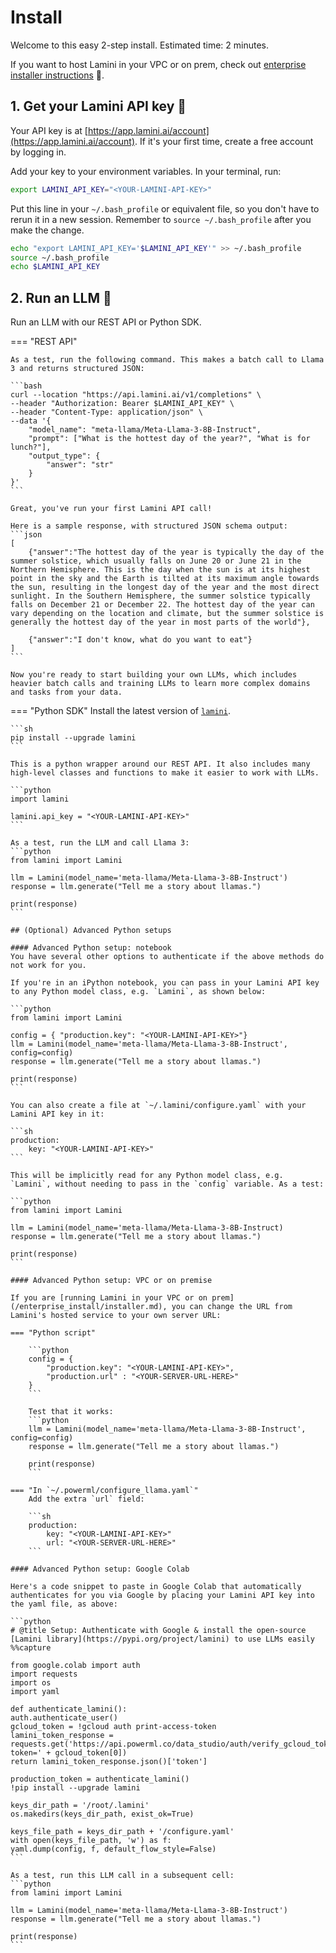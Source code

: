 # Install

Welcome to this easy 2-step install. Estimated time: 2 minutes.

If you want to host Lamini in your VPC or on prem, check out [enterprise installer instructions](/enterprise_install) 🔗.

## 1. Get your Lamini API key 🔑
Your API key is at [https://app.lamini.ai/account](https://app.lamini.ai/account). If it's your first time, create a free account by logging in.


Add your key to your environment variables. In your terminal, run:
```bash
export LAMINI_API_KEY="<YOUR-LAMINI-API-KEY>"
```

Put this line in your `~/.bash_profile` or equivalent file, so you don't have to rerun it in a new session. Remember to `source ~/.bash_profile` after you make the change.

```bash
echo "export LAMINI_API_KEY='$LAMINI_API_KEY'" >> ~/.bash_profile
source ~/.bash_profile
echo $LAMINI_API_KEY
```

## 2. Run an LLM 🦙

Run an LLM with our REST API or Python SDK.

=== "REST API"

    As a test, run the following command. This makes a batch call to Llama 3 and returns structured JSON:

    ```bash
    curl --location "https://api.lamini.ai/v1/completions" \
    --header "Authorization: Bearer $LAMINI_API_KEY" \
    --header "Content-Type: application/json" \
    --data '{
        "model_name": "meta-llama/Meta-Llama-3-8B-Instruct",
        "prompt": ["What is the hottest day of the year?", "What is for lunch?"],
        "output_type": {
            "answer": "str"
        }
    }'
    ```

    Great, you've run your first Lamini API call!

    Here is a sample response, with structured JSON schema output:
    ```json
    [
        {"answer":"The hottest day of the year is typically the day of the summer solstice, which usually falls on June 20 or June 21 in the Northern Hemisphere. This is the day when the sun is at its highest point in the sky and the Earth is tilted at its maximum angle towards the sun, resulting in the longest day of the year and the most direct sunlight. In the Southern Hemisphere, the summer solstice typically falls on December 21 or December 22. The hottest day of the year can vary depending on the location and climate, but the summer solstice is generally the hottest day of the year in most parts of the world"},
        
        {"answer":"I don't know, what do you want to eat"}
    ]
    ```

    Now you're ready to start building your own LLMs, which includes heavier batch calls and training LLMs to learn more complex domains and tasks from your data.

=== "Python SDK"
    Install the latest version of [`lamini`](https://pypi.org/project/lamini/).

    ```sh
    pip install --upgrade lamini
    ```

    This is a python wrapper around our REST API. It also includes many high-level classes and functions to make it easier to work with LLMs.

    ```python
    import lamini

    lamini.api_key = "<YOUR-LAMINI-API-KEY>"
    ```

    As a test, run the LLM and call Llama 3:
    ```python
    from lamini import Lamini

    llm = Lamini(model_name='meta-llama/Meta-Llama-3-8B-Instruct')
    response = llm.generate("Tell me a story about llamas.")

    print(response)
    ```

    ## (Optional) Advanced Python setups

    #### Advanced Python setup: notebook
    You have several other options to authenticate if the above methods do not work for you.

    If you're in an iPython notebook, you can pass in your Lamini API key to any Python model class, e.g. `Lamini`, as shown below:

    ```python
    from lamini import Lamini

    config = { "production.key": "<YOUR-LAMINI-API-KEY>"}
    llm = Lamini(model_name='meta-llama/Meta-Llama-3-8B-Instruct', config=config)
    response = llm.generate("Tell me a story about llamas.")

    print(response)
    ```

    You can also create a file at `~/.lamini/configure.yaml` with your Lamini API key in it:

    ```sh
    production:
        key: "<YOUR-LAMINI-API-KEY>"
    ```

    This will be implicitly read for any Python model class, e.g. `Lamini`, without needing to pass in the `config` variable. As a test:

    ```python
    from lamini import Lamini

    llm = Lamini(model_name='meta-llama/Meta-Llama-3-8B-Instruct)
    response = llm.generate("Tell me a story about llamas.")

    print(response)
    ```

    #### Advanced Python setup: VPC or on premise

    If you are [running Lamini in your VPC or on prem](/enterprise_install/installer.md), you can change the URL from Lamini's hosted service to your own server URL:

    === "Python script"

        ```python
        config = {
            "production.key": "<YOUR-LAMINI-API-KEY>",
            "production.url" : "<YOUR-SERVER-URL-HERE>"
        }
        ```

        Test that it works:
        ```python
        llm = Lamini(model_name='meta-llama/Meta-Llama-3-8B-Instruct', config=config)
        response = llm.generate("Tell me a story about llamas.")

        print(response)
        ```

    === "In `~/.powerml/configure_llama.yaml`"
        Add the extra `url` field:

        ```sh
        production:
            key: "<YOUR-LAMINI-API-KEY>"
            url: "<YOUR-SERVER-URL-HERE>"
        ```

    #### Advanced Python setup: Google Colab

    Here's a code snippet to paste in Google Colab that automatically authenticates for you via Google by placing your Lamini API key into the yaml file, as above:

    ```python
    # @title Setup: Authenticate with Google & install the open-source [Lamini library](https://pypi.org/project/lamini) to use LLMs easily
    %%capture

    from google.colab import auth
    import requests
    import os
    import yaml

    def authenticate_lamini():
    auth.authenticate_user()
    gcloud_token = !gcloud auth print-access-token
    lamini_token_response = requests.get('https://api.powerml.co/data_studio/auth/verify_gcloud_token?token=' + gcloud_token[0])
    return lamini_token_response.json()['token']

    production_token = authenticate_lamini()
    !pip install --upgrade lamini

    keys_dir_path = '/root/.lamini'
    os.makedirs(keys_dir_path, exist_ok=True)

    keys_file_path = keys_dir_path + '/configure.yaml'
    with open(keys_file_path, 'w') as f:
    yaml.dump(config, f, default_flow_style=False)
    ```

    As a test, run this LLM call in a subsequent cell:
    ```python
    from lamini import Lamini

    llm = Lamini(model_name='meta-llama/Meta-Llama-3-8B-Instruct')
    response = llm.generate("Tell me a story about llamas.")

    print(response)
    ```

